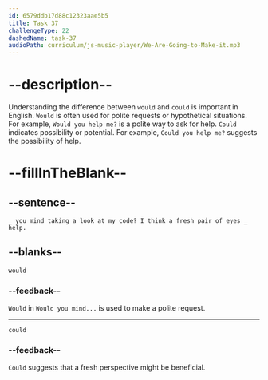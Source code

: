 ```yaml
---
id: 6579ddb17d88c12323aae5b5
title: Task 37
challengeType: 22
dashedName: task-37
audioPath: curriculum/js-music-player/We-Are-Going-to-Make-it.mp3
---
```


<!--
AUDIO REFERENCE: 
Sophie: "Would you mind taking a look at my code? I think a fresh pair of eyes _ help."
-->

# --description--

Understanding the difference between `would` and `could` is important in English. `Would` is often used for polite requests or hypothetical situations. For example, `Would you help me?` is a polite way to ask for help. `Could` indicates possibility or potential. For example, `Could you help me?` suggests the possibility of help.

# --fillInTheBlank--

## --sentence--

`_ you mind taking a look at my code? I think a fresh pair of eyes _ help.`

## --blanks--

`would`

### --feedback--

`Would` in `Would you mind...` is used to make a polite request.

---

`could`

### --feedback--

`Could` suggests that a fresh perspective might be beneficial.
